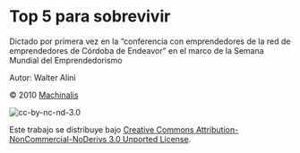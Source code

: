 # Top 5 para sobrevivir

Dictado por primera vez en la “conferencia con emprendedores de la red de emprendedores de Córdoba de Endeavor” en el marco de la Semana Mundial del Emprendedorismo

Autor: Walter Alini

© 2010 [Machinalis](http://www.machinalis.com)

![cc-by-nc-nd-3.0](http://i.creativecommons.org/l/by-nc-nd/3.0/80x15.png)

Este trabajo se distribuye bajo [Creative Commons Attribution-NonCommercial-NoDerivs 3.0 Unported License](http://creativecommons.org/licenses/by-nc-nd/3.0/).
